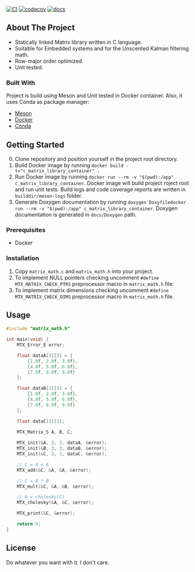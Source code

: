 [![CI](https://github.com/IvanVnucec/c_matrix_library/actions/workflows/main.yml/badge.svg)](https://github.com/IvanVnucec/c_matrix_library/actions/workflows/main.yml)
[![codecov](https://codecov.io/gh/IvanVnucec/c_matrix_library/branch/master/graph/badge.svg?token=DIJ1KJMVTM)](https://codecov.io/gh/IvanVnucec/c_matrix_library)
[![docs](https://img.shields.io/docsrs/regex?color=blue)](https://ivanvnucec.github.io/c_matrix_library/)

## About The Project
* Statically linked Matrix library written in C language.  
* Suitable for Embedded systems and for the Unscented Kalman filtering math.  
* Row-major order optimized.  
* Unit tested.  

### Built With
Project is build using Meson and Unit tested in Docker container. Also, it uses Conda as package manager:
* [Meson](https://mesonbuild.com/)
* [Docker](https://www.docker.com/)
* [Conda](https://docs.conda.io/en/latest/)

## Getting Started
0. Clone repository and position yourself in the project root directory.
1. Build Docker image by running `docker build -t="c_matrix_library_container" .`
2. Run Docker image by running `docker run --rm -v "$(pwd):/app" c_matrix_library_container`. Docker image will build project roject root and run unit tests. Build logs and code coverage reports are written in `builddir/meson-logs` folder.
3. Generate Doxygen documentation by running `doxygen Doxyfiledocker run --rm -v "$(pwd):/app" c_matrix_library_container`. Doxygen documentation is generated in `docs/Doxygen` path.
 
### Prerequisites
* Docker

### Installation
1. Copy `matrix_math.c` and `matrix_math.h` into your project.
2. To implement NULL pointers checking uncomment `#define MTX_MATRIX_CHECK_PTRS` preprocessor macro in `matrix_math.h` file.
3. To implement matrix dimensions checking uncomment `#define MTX_MATRIX_CHECK_DIMS` preprocessor macro in `matrix_math.h` file.

## Usage
```c
#include "matrix_math.h"

int main(void) {
    MTX_Error_E error;

    float dataA[3][3] = {
        {1.0f, 2.0f, 3.0f},
        {4.0f, 5.0f, 6.0f},
        {7.0f, 8.0f, 9.0f}
    };

    float dataB[3][3] = {
        {1.0f, 2.0f, 3.0f},
        {4.0f, 5.0f, 6.0f},
        {7.0f, 8.0f, 9.0f}
    };

    float dataC[3][3];
    
    MTX_Matrix_S A, B, C;

    MTX_init(&A, 3, 3, dataA, &error);
    MTX_init(&B, 3, 3, dataB, &error);
    MTX_init(&C, 3, 3, dataC, &error);

    // C = A + A
    MTX_add(&C, &A, &A, &error);

    // C = A * B
    MTX_mult(&C, &A, &B, &error);

    // A = cholesky(C)
    MTX_cholesky(&A, &C, &error);

    MTX_print(&C, &error);

    return 0;
}
```

## License
Do whatever you want with it. I don't care.
